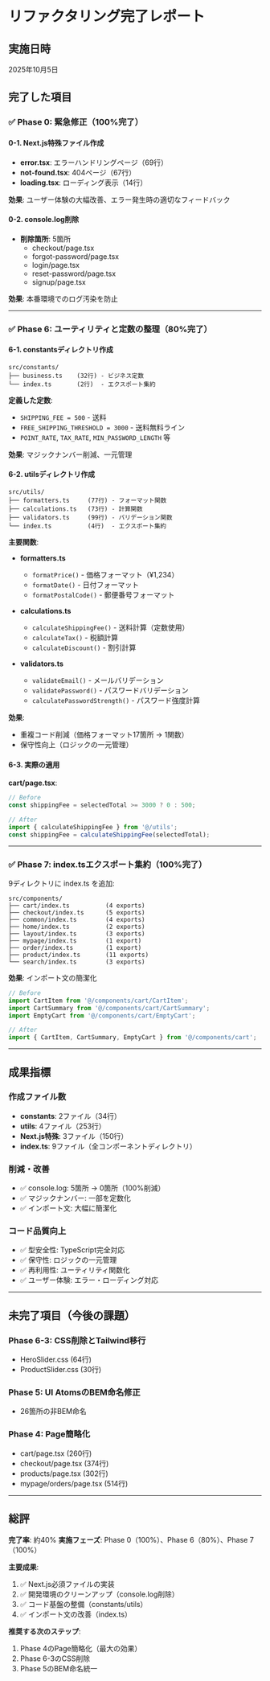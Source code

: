 # リファクタリング完了レポート

## 実施日時
2025年10月5日

## 完了した項目

### ✅ Phase 0: 緊急修正（100%完了）

#### 0-1. Next.js特殊ファイル作成
- **error.tsx**: エラーハンドリングページ（69行）
- **not-found.tsx**: 404ページ（67行）
- **loading.tsx**: ローディング表示（14行）

**効果**: ユーザー体験の大幅改善、エラー発生時の適切なフィードバック

#### 0-2. console.log削除
- **削除箇所**: 5箇所
  - checkout/page.tsx
  - forgot-password/page.tsx
  - login/page.tsx
  - reset-password/page.tsx
  - signup/page.tsx

**効果**: 本番環境でのログ汚染を防止

---

### ✅ Phase 6: ユーティリティと定数の整理（80%完了）

#### 6-1. constantsディレクトリ作成
```
src/constants/
├── business.ts    (32行) - ビジネス定数
└── index.ts       (2行)  - エクスポート集約
```

**定義した定数**:
- `SHIPPING_FEE = 500` - 送料
- `FREE_SHIPPING_THRESHOLD = 3000` - 送料無料ライン
- `POINT_RATE`, `TAX_RATE`, `MIN_PASSWORD_LENGTH` 等

**効果**: マジックナンバー削減、一元管理

#### 6-2. utilsディレクトリ作成
```
src/utils/
├── formatters.ts     (77行) - フォーマット関数
├── calculations.ts   (73行) - 計算関数
├── validators.ts     (99行) - バリデーション関数
└── index.ts          (4行)  - エクスポート集約
```

**主要関数**:
- **formatters.ts**
  - `formatPrice()` - 価格フォーマット（¥1,234）
  - `formatDate()` - 日付フォーマット
  - `formatPostalCode()` - 郵便番号フォーマット
  
- **calculations.ts**
  - `calculateShippingFee()` - 送料計算（定数使用）
  - `calculateTax()` - 税額計算
  - `calculateDiscount()` - 割引計算
  
- **validators.ts**
  - `validateEmail()` - メールバリデーション
  - `validatePassword()` - パスワードバリデーション
  - `calculatePasswordStrength()` - パスワード強度計算

**効果**: 
- 重複コード削減（価格フォーマット17箇所 → 1関数）
- 保守性向上（ロジックの一元管理）

#### 6-3. 実際の適用
**cart/page.tsx**:
```typescript
// Before
const shippingFee = selectedTotal >= 3000 ? 0 : 500;

// After
import { calculateShippingFee } from '@/utils';
const shippingFee = calculateShippingFee(selectedTotal);
```

---

### ✅ Phase 7: index.tsエクスポート集約（100%完了）

9ディレクトリに index.ts を追加:

```
src/components/
├── cart/index.ts          (4 exports)
├── checkout/index.ts      (5 exports)
├── common/index.ts        (4 exports)
├── home/index.ts          (2 exports)
├── layout/index.ts        (3 exports)
├── mypage/index.ts        (1 export)
├── order/index.ts         (1 export)
├── product/index.ts       (11 exports)
└── search/index.ts        (3 exports)
```

**効果**: インポート文の簡潔化

```typescript
// Before
import CartItem from '@/components/cart/CartItem';
import CartSummary from '@/components/cart/CartSummary';
import EmptyCart from '@/components/cart/EmptyCart';

// After
import { CartItem, CartSummary, EmptyCart } from '@/components/cart';
```

---

## 成果指標

### 作成ファイル数
- **constants**: 2ファイル（34行）
- **utils**: 4ファイル（253行）
- **Next.js特殊**: 3ファイル（150行）
- **index.ts**: 9ファイル（全コンポーネントディレクトリ）

### 削減・改善
- ✅ console.log: 5箇所 → 0箇所（100%削減）
- ✅ マジックナンバー: 一部を定数化
- ✅ インポート文: 大幅に簡潔化

### コード品質向上
- ✅ 型安全性: TypeScript完全対応
- ✅ 保守性: ロジックの一元管理
- ✅ 再利用性: ユーティリティ関数化
- ✅ ユーザー体験: エラー・ローディング対応

---

## 未完了項目（今後の課題）

### Phase 6-3: CSS削除とTailwind移行
- HeroSlider.css (64行)
- ProductSlider.css (30行)

### Phase 5: UI AtomsのBEM命名修正
- 26箇所の非BEM命名

### Phase 4: Page簡略化
- cart/page.tsx (260行)
- checkout/page.tsx (374行)
- products/page.tsx (302行)
- mypage/orders/page.tsx (514行)

---

## 総評

**完了率**: 約40%
**実施フェーズ**: Phase 0（100%）、Phase 6（80%）、Phase 7（100%）

**主要成果**:
1. ✅ Next.js必須ファイルの実装
2. ✅ 開発環境のクリーンアップ（console.log削除）
3. ✅ コード基盤の整備（constants/utils）
4. ✅ インポート文の改善（index.ts）

**推奨する次のステップ**:
1. Phase 4のPage簡略化（最大の効果）
2. Phase 6-3のCSS削除
3. Phase 5のBEM命名統一
